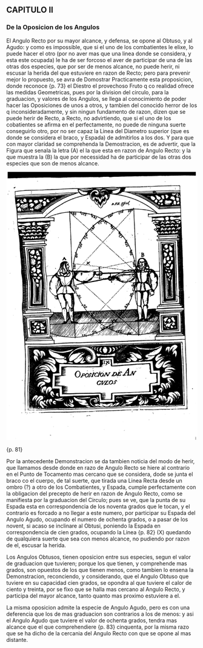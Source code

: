 ## CAPITULO II
### De la Oposicion de los Angulos

El Angulo Recto por su mayor alcance, y defensa, se opone al Obtuso, y al Agudo: y como es impossible, que si el uno de los combatientes le elixe, lo puede hacer el otro (por no aver mas que una linea donde se considera, y esta este ocupada) le ha de ser forcoso el aver de participar de una de las otras dos especies, que por ser de menos alcance, no puede herir, ni escusar la herida del que estuviere en razon de Recto; pero para prevenir mejor lo propuesto, se avra de Domostrar Practicamente esta proposicion, donde reconoce {p. 73} el Diestro el provechoso Fruto q co realidad ofrece las medidas Geometricas, pues por la division del circulo, para la graduacion, y valores de los Angulos, se llega al conocimiento de poder hacer las Oposiciones de unos a otros, y tambien del conocido herror de los q inconsideradamente, y sin ningun fundamento de razon, dizen que se puede herir de Recto, a Recto, no advirtiendo, que si el uno de los cobatientes se afirma en el perfectamente, no puede de ninguna suerte conseguirlo otro, por no ser capaz la Linea del Diametro superior (que es donde se considera el braco, y Espada) de admitirlos a los dos.
Y para que con mayor claridad se comprehenda la Demostracion, es de advertir, que la Figura que senala la letra (A) el la que esta en razon de Angulo Recto: y la que muestra la (B) la que por necessidad ha de participar de las otras dos especies que son de menos alcance.

![figura](images/oposicion_de_angulos.png "Oposicion de Angulos")

{p. 81}

Por la antecedente Demonstracion se da tambien noticia del modo de herir, que llamamos desde donde en razo de Angulo Recto se hiere al contrario en el Punto de Tocamento mas cercano que se considera, dode se junta el braco co el cuerpo, de tal suerte, que tirada una Linea Recta desde un ombro (?) a otro de los Combatientes, y Espada, cumple perfectamente con la obligacion del precepto de herir en razon de Angulo Recto, como se manifiesta por la graduacion del Circulo; pues se ve, que la punta de su Espada esta en correspondencia de los noventa grados que le tocan, y el contrario es forcado a no llegar a este numero, por participar su Espada del Angulo Agudo, ocupando el numero de ochenta grados, o a pasar de los novent, si acaso se inclinare al Obtusi, poniendo la Espada en correspondencia de cien grados, ocupando la Linea {p. 82} (X) quedando de qualquiera suerte que sea con menos alcance, no pudiendo por razon de el, escusar la herida.

Los Angulos Obtusos, tienen oposicion entre sus especies, segun el valor de graduacion que tuvieren; porque los que tienen, y comprehende mas grados, son opuestos de los que tienen menos, como tambien lo ensena la Demonstracion, reconciendo, y considerando, que el Angulo Obtuso que tuviere en su capacidad cien grados, se opondra al que tuviere el calor de ciento y treinta, por se fixo que se halla mas cercano al Angulo Recto, y participa del mayor alcance, tanto quanto mas proximo estuviere a el.

La misma oposicion admite la especie de Angulo Agudo, pero es con una deferencia que los de mas graduacion son contrarios a los de menos: y asi el Angulo Agudo que tuviere el valor de ochenta grados, tendra mas alcance que el que comprehendiere {p. 83} cinquenta, por la misma razo que se ha dicho de la cercania del Angulo Recto con que se opone al mas distante.

